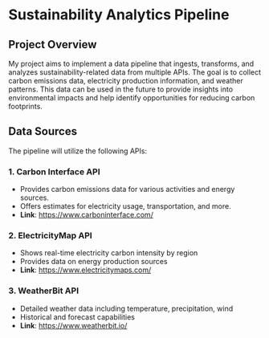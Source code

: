 # Sustainability Analytics Pipeline

## Project Overview

My project aims to implement a data pipeline that ingests, transforms, and analyzes sustainability-related data from multiple APIs. The goal is to collect carbon emissions data, electricity production information, and weather patterns. This data can be used in the future to provide insights into environmental impacts and help identify opportunities for reducing carbon footprints.

## Data Sources

The pipeline will utilize the following APIs:

### 1. Carbon Interface API

- Provides carbon emissions data for various activities and energy sources.
- Offers estimates for electricity usage, transportation, and more.
- **Link**: https://www.carboninterface.com/

### 2. ElectricityMap API

- Shows real-time electricity carbon intensity by region
- Provides data on energy production sources
- **Link**: https://www.electricitymaps.com/

### 3. WeatherBit API

- Detailed weather data including temperature, precipitation, wind
- Historical and forecast capabilities
- **Link**: https://www.weatherbit.io/
